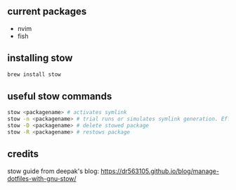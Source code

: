 
## current packages

* nvim
* fish

## installing stow

```bash
brew install stow
```

## useful stow commands

```bash
stow <packagename> # activates symlink
stow -n <packagename> # trial runs or simulates symlink generation. Effective for checking for errors
stow -D <packagename> # delete stowed package
stow -R <packagename> # restows package
```

## credits

stow guide from deepak's blog: https://dr563105.github.io/blog/manage-dotfiles-with-gnu-stow/
